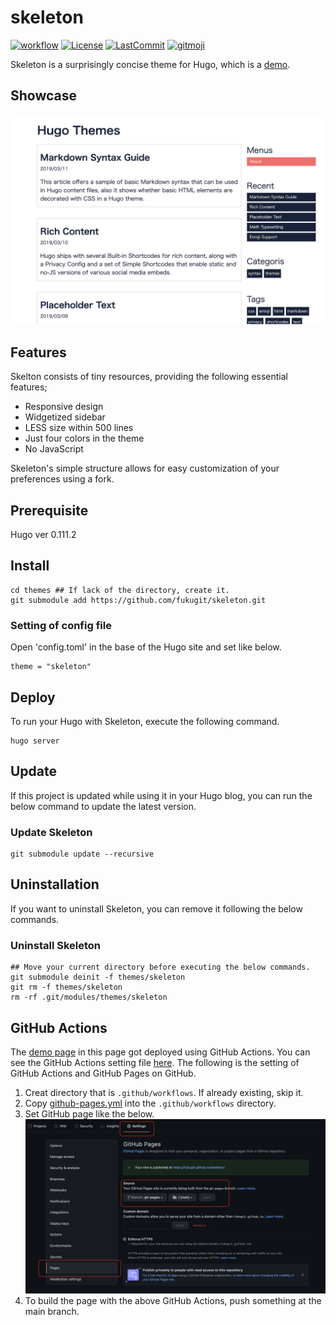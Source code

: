 # skeleton
[![workflow](https://github.com/fukugit/skeleton/actions/workflows/github-pages.yml/badge.svg)](https://github.com/fukugit/skeleton/actions)
[![License](https://img.shields.io/github/license/fukugit/skeleton)](https://github.com/fukugit/skeleton/blob/main/LICENSE)
[![LastCommit](https://img.shields.io/github/last-commit/fukugit/skeleton?color=blue)](https://github.com/fukugit/skeleton/commits)
[![gitmoji](https://img.shields.io/badge/gitmoji-%20😜%20😍-FFDD67.svg?style=flat-square)](https://gitmoji.dev)

Skeleton is a surprisingly concise theme for Hugo, which is a [demo](https://fukugit.github.io/skeleton/).  

## Showcase
![image](./images/screenshot.png)

## Features
Skelton consists of tiny resources, providing the following essential features;

- Responsive design
- Widgetized sidebar
- LESS size within 500 lines
- Just four colors in the theme
- No JavaScript

Skeleton's simple structure allows for easy customization of your preferences using a fork.  

## Prerequisite
Hugo ver 0.111.2  

## Install
```
cd themes ## If lack of the directory, create it.
git submodule add https://github.com/fukugit/skeleton.git
```

### Setting of config file
Open 'config.toml' in the base of the Hugo site and set like below.  
```
theme = "skeleton"
```

## Deploy
To run your Hugo with Skeleton, execute the following command.  
```
hugo server
```

## Update
If this project is updated while using it in your Hugo blog, you can run the below command to update the latest version.  

### Update Skeleton
```
git submodule update --recursive
```

## Uninstallation
If you want to uninstall Skeleton, you can remove it following the below commands.  

### Uninstall Skeleton
```
## Move your current directory before executing the below commands.
git submodule deinit -f themes/skeleton
git rm -f themes/skeleton
rm -rf .git/modules/themes/skeleton
```

## GitHub Actions
The [demo page](https://fukugit.github.io/skeleton/) in this page got deployed using GitHub Actions. You can see the GitHub Actions setting file [here](./.github/workflows/github-pages.yml). The following is the setting of GitHub Actions and GitHub Pages on GitHub.  
1. Creat directory that is ```.github/workflows```. If already existing, skip it.  
1. Copy [github-pages.yml](./.github/workflows/github-pages.yml) into the ```.github/workflows``` directory.  
1. Set GitHub page like the below.  
![image](./images/GitHupPage.png)
1. To build the page with the above GitHub Actions, push something at the main branch.  
